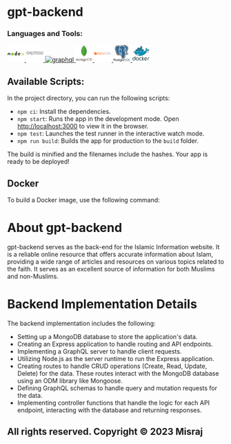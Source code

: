 # gpt-backend

<p align="left">
</p>

<h3 align="left">Languages and Tools:</h3>
<p align="left"> 
  <a href="https://nodejs.org" target="_blank" rel="noreferrer"> <img src="https://raw.githubusercontent.com/devicons/devicon/master/icons/nodejs/nodejs-original-wordmark.svg" alt="nodejs" width="40" height="40"/> </a>
  <a href="https://expressjs.com" target="_blank" rel="noreferrer"> <img src="https://raw.githubusercontent.com/devicons/devicon/master/icons/express/express-original-wordmark.svg" alt="express" width="40" height="40"/> </a>
  <a href="https://graphql.org" target="_blank" rel="noreferrer"> <img src="https://www.vectorlogo.zone/logos/graphql/graphql-icon.svg" alt="graphql" width="40" height="40"/> </a>
  <a href="https://www.mongodb.com/" target="_blank" rel="noreferrer"> <img src="https://raw.githubusercontent.com/devicons/devicon/master/icons/mongodb/mongodb-original-wordmark.svg" alt="mongodb" width="40" height="40"/> </a>
  <a href="https://www.rabbitmq.com/" target="_blank" rel="noreferrer"> <img src="https://raw.githubusercontent.com/devicons/devicon/master/icons/rabbitmq/rabbitmq-original-wordmark.svg" alt="rabbitmq" width="40" height="40"/> </a>
  <a href="https://www.postgresql.org/" target="_blank" rel="noreferrer"> <img src="https://raw.githubusercontent.com/devicons/devicon/master/icons/postgresql/postgresql-original-wordmark.svg" alt="postgresql" width="40" height="40"/> </a>
  <a href="https://www.docker.com/" target="_blank" rel="noreferrer"> <img src="https://raw.githubusercontent.com/devicons/devicon/master/icons/docker/docker-original-wordmark.svg" alt="docker" width="40" height="40"/> </a>
</p>

## Available Scripts:

In the project directory, you can run the following scripts:

- `npm ci`: Install the dependencies.
- `npm start`: Runs the app in the development mode. Open [http://localhost:3000](http://localhost:3000) to view it in the browser.
- `npm test`: Launches the test runner in the interactive watch mode.
- `npm run build`: Builds the app for production to the `build` folder.

The build is minified and the filenames include the hashes. Your app is ready to be deployed!

## Docker

To build a Docker image, use the following command:


# About gpt-backend

gpt-backend serves as the back-end for the Islamic Information website. It is a reliable online resource that offers accurate information about Islam, providing a wide range of articles and resources on various topics related to the faith. It serves as an excellent source of information for both Muslims and non-Muslims.

# Backend Implementation Details

The backend implementation includes the following:

- Setting up a MongoDB database to store the application's data.
- Creating an Express application to handle routing and API endpoints.
- Implementing a GraphQL server to handle client requests.
- Utilizing Node.js as the server runtime to run the Express application.
- Creating routes to handle CRUD operations (Create, Read, Update, Delete) for the data. These routes interact with the MongoDB database using an ODM library like Mongoose.
- Defining GraphQL schemas to handle query and mutation requests for the data.
- Implementing controller functions that handle the logic for each API endpoint, interacting with the database and returning responses.

## All rights reserved. Copyright © 2023 Misraj